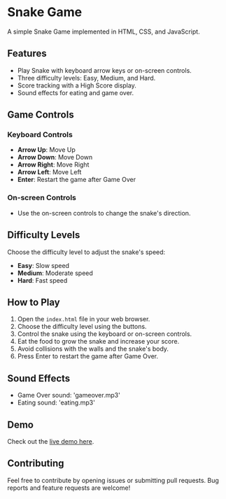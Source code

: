 # Snake Game

A simple Snake Game implemented in HTML, CSS, and JavaScript.

## Features

- Play Snake with keyboard arrow keys or on-screen controls.
- Three difficulty levels: Easy, Medium, and Hard.
- Score tracking with a High Score display.
- Sound effects for eating and game over.

## Game Controls

### Keyboard Controls

- **Arrow Up**: Move Up
- **Arrow Down**: Move Down
- **Arrow Right**: Move Right
- **Arrow Left**: Move Left
- **Enter**: Restart the game after Game Over

### On-screen Controls

- Use the on-screen controls to change the snake's direction.

## Difficulty Levels

Choose the difficulty level to adjust the snake's speed:

- **Easy**: Slow speed
- **Medium**: Moderate speed
- **Hard**: Fast speed

## How to Play

1. Open the `index.html` file in your web browser.
2. Choose the difficulty level using the buttons.
3. Control the snake using the keyboard or on-screen controls.
4. Eat the food to grow the snake and increase your score.
5. Avoid collisions with the walls and the snake's body.
6. Press Enter to restart the game after Game Over.

## Sound Effects

- Game Over sound: 'gameover.mp3'
- Eating sound: 'eating.mp3'

## Demo

Check out the [live demo here](https://codebadal.github.io/snakeGame-js).

## Contributing

Feel free to contribute by opening issues or submitting pull requests. Bug reports and feature requests are welcome!

